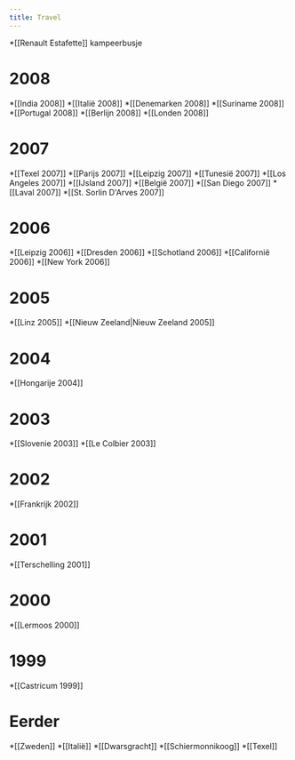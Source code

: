 ```yaml
---
title: Travel
---
```

*[[Renault Estafette]] kampeerbusje

#  2008 
*[[India 2008]]
*[[Italië 2008]]
*[[Denemarken 2008]]
*[[Suriname 2008]]
*[[Portugal 2008]]
*[[Berlijn 2008]]
*[[Londen 2008]]

#  2007 
*[[Texel 2007]]
*[[Parijs 2007]]
*[[Leipzig 2007]]
*[[Tunesië 2007]]
*[[Los Angeles 2007]]
*[[IJsland 2007]]
*[[België 2007]]
*[[San Diego 2007]]
*[[Laval 2007]]
*[[St. Sorlin D'Arves 2007]]

#  2006 
*[[Leipzig 2006]]
*[[Dresden 2006]]
*[[Schotland 2006]]
*[[Californië 2006]]
*[[New York 2006]]


#  2005 
*[[Linz 2005]]
*[[Nieuw Zeeland|Nieuw Zeeland 2005]]

#  2004 
*[[Hongarije 2004]]

# 2003
*[[Slovenie 2003]]
*[[Le Colbier 2003]]

# 2002
*[[Frankrijk 2002]]

# 2001
*[[Terschelling 2001]]

# 2000
*[[Lermoos 2000]]

# 1999
*[[Castricum 1999]]


#  Eerder 
*[[Zweden]]
*[[Italië]]
*[[Dwarsgracht]]
*[[Schiermonnikoog]]
*[[Texel]]
